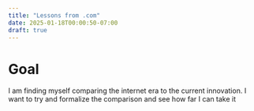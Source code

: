 ```yaml
---
title: "Lessons from .com"
date: 2025-01-18T00:00:50-07:00
draft: true
---
```


# Goal 
I am finding myself comparing the internet era to the current innovation. I want to try and formalize the comparison and see how far I can take it
